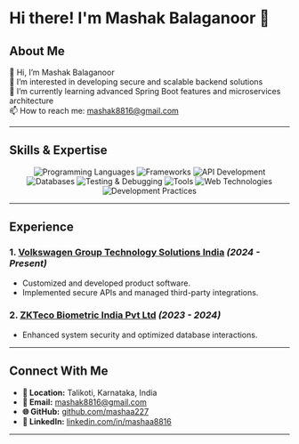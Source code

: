 # Hi there! I'm Mashak Balaganoor 👋

## About Me

👋 Hi, I’m Mashak Balaganoor  
👀 I’m interested in developing secure and scalable backend solutions  
🌱 I’m currently learning advanced Spring Boot features and microservices architecture  
📫 How to reach me: [mashak8816@gmail.com](mailto:mashak8816@gmail.com)  

---

## Skills & Expertise

<p align="center">
  <img src="https://img.shields.io/badge/Programming%20Languages-Java%2C%20Hibernate%2C%20SQL-blue" alt="Programming Languages">
  <img src="https://img.shields.io/badge/Frameworks-Spring%20Boot-green" alt="Frameworks">
  <img src="https://img.shields.io/badge/API%20Development-RESTful%2C%20JWT%20Security-yellow" alt="API Development">
  <img src="https://img.shields.io/badge/Databases-MySQL%2C%20SQL-orange" alt="Databases">
  <img src="https://img.shields.io/badge/Testing%20%26%20Debugging-JUnit%2C%20Postman-lightgrey" alt="Testing & Debugging">
  <img src="https://img.shields.io/badge/Tools-Swagger%2C%20Maven-red" alt="Tools">
  <img src="https://img.shields.io/badge/Web%20Technologies-Angular%2017%2C%20JavaScript%2C%20HTML%2C%20CSS%2C%20TypeScript-brightgreen" alt="Web Technologies">
  <img src="https://img.shields.io/badge/Development%20Practices-Agile%2C%20Exception%20Handling%2C%20Pagination-blueviolet" alt="Development Practices">
</p>

---

## Experience

### 1. [Volkswagen Group Technology Solutions India](https://www.volkswagenag.com) *(2024 - Present)*
- Customized and developed product software.
- Implemented secure APIs and managed third-party integrations.

### 2. [ZKTeco Biometric India Pvt Ltd](https://www.zkteco.in) *(2023 - 2024)*
- Enhanced system security and optimized database interactions.


---


## Connect With Me

- **📍 Location:** Talikoti, Karnataka, India
- **📧 Email:** [mashak8816@gmail.com](mailto:mashak8816@gmail.com)
- **🌐 GitHub:** [github.com/mashaa227](#)
- **🔗 LinkedIn:** [linkedin.com/in/mashaa8816](https://www.linkedin.com/in/mashaa8816)

---

